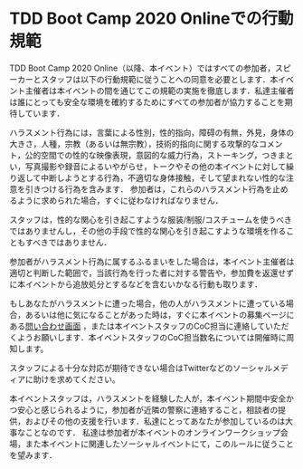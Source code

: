 
# TDD Boot Camp 2020 Onlineでの行動規範

TDD Boot Camp 2020 Online（以降、本イベント）ではすべての参加者，スピーカーとスタッフは以下の行動規範に従うことへの同意を必要とします．本イベント主催者は本イベントの間を通じてこの規範の実施を徹底します．私達主催者は誰にとっても安全な環境を確約するためにすべての参加者が協力することを期待しています．

ハラスメント行為には，言葉による性別，性的指向，障碍の有無，外見，身体の大きさ，人種，宗教（あるいは無宗教），技術的指向に関する攻撃的なコメント，公的空間での性的な映像表現，意図的な威力行為，ストーキング，つきまとい，写真撮影や録音によるいやがらせ，トークやその他の本イベントに対して繰り返して中断しようとする行為，不適切な身体接触，そして望まれない性的な注意を引きつける行為を含みます．
参加者は，これらのハラスメント行為を止めるように求められた場合，すぐに従わなければなりません．

スタッフは，性的な関心を引き起こすような服装/制服/コスチュームを使うべきではありませんし，その他の手段で性的な関心を引き起こすような環境を作ることもすべきではありません．

参加者がハラスメント行為に属するふるまいをした場合は，本イベント主催者は適切と判断した範囲で，当該行為を行った者に対する警告や，参加費を返還せずに本イベントから追放処分とするなどを含むいかなる行動も取ります．

もしあなたがハラスメントに遭った場合，他の人がハラスメントに遭っている場合，あるいは他に気になることがあった時は，すぐに本イベントの募集ページにある[問い合わせ画面](https://tddbc.connpass.com/event/178540/inquiry/) ，または本イベントスタッフのCoC担当に連絡していただくようお願いします．本イベントスタッフのCoC担当数名については開催時に周知します。

スタッフによる十分な対応が期待できない場合はTwitterなどのソーシャルメディアに助けを求めてください。

本イベントスタッフは，ハラスメントを経験した人が，本イベント期間中安全かつ安心と感じられるように，参加者が近隣の警察に連絡すること，相談者の提供，およびその他の支援を行います．私達にとってあなたが参加しているのは大事なことなのです．
私達は参加者が本イベントのオンラインワークショップ会場，また本イベントに関連したソーシャルイベントにて，このルールに従うことを望みます．



